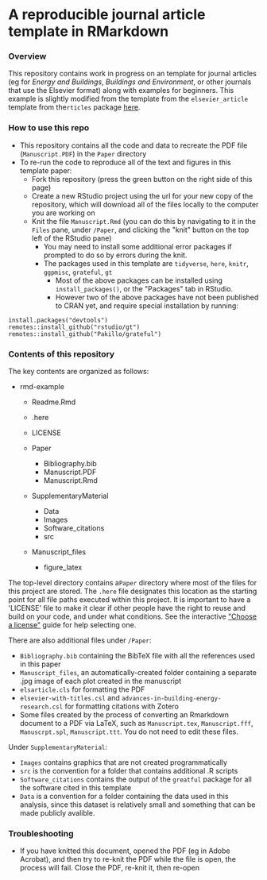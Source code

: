 # A reproducible journal article template in RMarkdown

### Overview
This repository contains work in progress on an template for journal articles (eg for *Energy and Buildings*,  *Buildings and Environment*, or other journals that use the Elsevier format) along with examples for beginners. This example is slightly modified from the template from the `elsevier_article` template from the`rticles` package [here](https://github.com/rstudio/rticles). 


### How to use this repo
- This repository contains all the code and data to recreate the PDF file (`Manuscript.PDF`) in the `Paper` directory
- To re-run the code to reproduce all of the text and figures in this template paper:
    - Fork this repository (press the green button on the right side of this page)
    - Create a new RStudio project using the url for your new copy of the repository, which will download all of the files locally to the computer you are working on
    - Knit the file `Manuscript.Rmd` (you can do this by navigating to it in the `Files` pane, under `/Paper`, and clicking the "knit" button on the top left of the RStudio pane)
        - You may need to install some additional error packages if prompted to do so by errors during the knit. 
        - The packages used in this template are `tidyverse`, `here`, `knitr`, `ggpmisc`, `grateful`, `gt`
            - Most of the above packages can be installed using `install_packages()`, or the "Packages" tab in RStudio. 
            - However two of the above packages have not been published to CRAN yet, and require special installation by running:
```
install.packages("devtools")
remotes::install_github("rstudio/gt")
remotes::install_github("Pakillo/grateful")
```
        
### Contents of this repository
The key contents are organized as follows:

- rmd-example
    - Readme.Rmd
    - .here
    - LICENSE
    - Paper
        - Bibliography.bib 
        - Manuscript.PDF
        - Manuscript.Rmd
   
    - SupplementaryMaterial
        - Data
        - Images
        - Software_citations
        - src
        
    - Manuscript_files
        - figure_latex

The top-level directory contains a`Paper` directory where most of the files for this project are stored. The `.here` file designates this location as the starting point for all file paths executed within this project. It is important to have a 'LICENSE' file to make it clear if other people have the right to reuse and build on your code, and under what conditions. See the interactive ["Choose a license"](https://choosealicense.com/) guide for help selecting one. 

There are also additional files under `/Paper`:

- `Bibliography.bib` containing the BibTeX file with all the references used in this paper
- `Manuscript_files`, an automatically-created folder containing a separate .jpg image of each plot created in the manuscript
- `elsarticle.cls` for formatting the PDF 
- `elsevier-with-titles.csl` and `advances-in-building-energy-research.csl` for formatting citations with Zotero
- Some files created by the process of converting an Rmarkdown document to a PDF via LaTeX, such as `Manuscript.tex`, `Manuscript.fff`, `Manuscrpt.spl`, `Manuscript.ttt`. You do not need to edit these files. 

Under `SupplementaryMaterial`:

 - `Images` contains graphics that are not created programmatically 
 - `src` is the convention for a folder that contains additional .R scripts
 - `Software_citations` contains the output of the `greatful` package for all the software cited in this template
 - `Data` is a convention for a folder containing the data used in this analysis, since this dataset is relatively small and something that can be made publicly avalible. 
 
 
### Troubleshooting
- If you have knitted this document, opened the PDF (eg in Adobe Acrobat), and then try to re-knit the PDF while the file is open, the process will fail. Close the PDF, re-knit it, then re-open